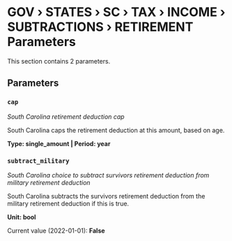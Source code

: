 # GOV › STATES › SC › TAX › INCOME › SUBTRACTIONS › RETIREMENT Parameters

This section contains 2 parameters.

## Parameters

### `cap`
*South Carolina retirement deduction cap*

South Carolina caps the retirement deduction at this amount, based on age.

**Type: single_amount | Period: year**


### `subtract_military`
*South Carolina choice to subtract survivors retirement deduction from military retirement deduction*

South Carolina subtracts the survivors retirement deduction from the military retirement deduction if this is true.

**Unit: bool**

Current value (2022-01-01): **False**

